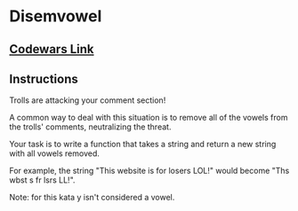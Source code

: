 # Disemvowel
## [Codewars Link](https://www.codewars.com/kata/52fba66badcd10859f00097e/train/typescript)

## Instructions
Trolls are attacking your comment section!

A common way to deal with this situation is to remove all of the vowels from the trolls' comments, neutralizing the threat.

Your task is to write a function that takes a string and return a new string with all vowels removed.

For example, the string "This website is for losers LOL!" would become "Ths wbst s fr lsrs LL!".

Note: for this kata y isn't considered a vowel.